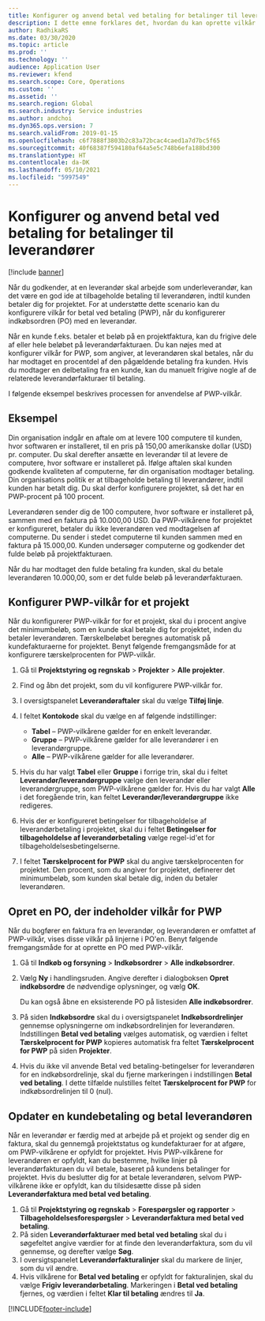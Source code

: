 ```yaml
---
title: Konfigurer og anvend betal ved betaling for betalinger til leverandører
description: I dette emne forklares det, hvordan du kan oprette vilkår for betal ved betaling ("PWP"), så du kan frigive delvise leverandørbetalinger på grundlag af kundebetalinger.
author: RadhikaRS
ms.date: 03/30/2020
ms.topic: article
ms.prod: ''
ms.technology: ''
audience: Application User
ms.reviewer: kfend
ms.search.scope: Core, Operations
ms.custom: ''
ms.assetid: ''
ms.search.region: Global
ms.search.industry: Service industries
ms.author: andchoi
ms.dyn365.ops.version: 7
ms.search.validFrom: 2019-01-15
ms.openlocfilehash: c6f7888f3803b2c83a72bcac4caed1a7d7bc5f65
ms.sourcegitcommit: 40f68387f594180af64a5e5c748b6efa188bd300
ms.translationtype: HT
ms.contentlocale: da-DK
ms.lasthandoff: 05/10/2021
ms.locfileid: "5997549"
---
```

# <a name="set-up-and-use-pay-when-paid-vendor-payments"></a>Konfigurer og anvend betal ved betaling for betalinger til leverandører

[!include [banner](../includes/banner.md)]

Når du godkender, at en leverandør skal arbejde som underleverandør, kan det være en god ide at tilbageholde betaling til leverandøren, indtil kunden betaler dig for projektet. For at understøtte dette scenario kan du konfigurere vilkår for betal ved betaling (PWP), når du konfigurerer indkøbsordren (PO) med en leverandør.

Når en kunde f.eks. betaler et beløb på en projektfaktura, kan du frigive dele af eller hele beløbet på leverandørfakturaen. Du kan nøjes med at konfigurer vilkår for PWP, som angiver, at leverandøren skal betales, når du har modtaget en procentdel af den pågældende betaling fra kunden. Hvis du modtager en delbetaling fra en kunde, kan du manuelt frigive nogle af de relaterede leverandørfakturaer til betaling.

I følgende eksempel beskrives processen for anvendelse af PWP-vilkår.

## <a name="example"></a>Eksempel

Din organisation indgår en aftale om at levere 100 computere til kunden, hvor softwaren er installeret, til en pris på 150,00 amerikanske dollar (USD) pr. computer. Du skal derefter ansætte en leverandør til at levere de computere, hvor software er installeret på. Ifølge aftalen skal kunden godkende kvaliteten af computerne, før din organisation modtager betaling. Din organisations politik er at tilbageholde betaling til leverandører, indtil kunden har betalt dig. Du skal derfor konfigurere projektet, så det har en PWP-procent på 100 procent.

Leverandøren sender dig de 100 computere, hvor software er installeret på, sammen med en faktura på 10.000,00 USD. Da PWP-vilkårene for projektet er konfigureret, betaler du ikke leverandøren ved modtagelsen af computerne. Du sender i stedet computerne til kunden sammen med en faktura på 15.000,00. Kunden undersøger computerne og godkender det fulde beløb på projektfakturaen.

Når du har modtaget den fulde betaling fra kunden, skal du betale leverandøren 10.000,00, som er det fulde beløb på leverandørfakturaen.

## <a name="set-up-pwp-terms-for-a-project"></a>Konfigurer PWP-vilkår for et projekt

Når du konfigurerer PWP-vilkår for for et projekt, skal du i procent angive det minimumbeløb, som en kunde skal betale dig for projektet, inden du betaler leverandøren. Tærskelbeløbet beregnes automatisk på kundefakturaerne for projektet. Benyt følgende fremgangsmåde for at konfigurere tærskelprocenten for PWP-vilkår.

1. Gå til **Projektstyring og regnskab** \> **Projekter** \> **Alle projekter**.
2. Find og åbn det projekt, som du vil konfigurere PWP-vilkår for.
3. I oversigtspanelet **Leverandøraftaler** skal du vælge **Tilføj linje**.
3. I feltet **Kontokode** skal du vælge en af følgende indstillinger:

    - **Tabel** – PWP-vilkårene gælder for en enkelt leverandør.
    - **Gruppe** – PWP-vilkårene gælder for alle leverandører i en leverandørgruppe.
    - **Alle** – PWP-vilkårene gælder for alle leverandører.

4. Hvis du har valgt **Tabel** eller **Gruppe** i forrige trin, skal du i feltet **Leverandør/leverandørgruppe** vælge den leverandør eller leverandørgruppe, som PWP-vilkårene gælder for. Hvis du har valgt **Alle** i det foregående trin, kan feltet **Leverandør/leverandørgruppe** ikke redigeres.
5. Hvis der er konfigureret betingelser for tilbageholdelse af leverandørbetaling i projektet, skal du i feltet **Betingelser for tilbageholdelse af leverandørbetaling** vælge regel-id'et for tilbageholdelsesbetingelserne.
6. I feltet **Tærskelprocent for PWP** skal du angive tærskelprocenten for projektet. Den procent, som du angiver for projektet, definerer det minimumbeløb, som kunden skal betale dig, inden du betaler leverandøren.

## <a name="create-a-po-that-has-pwp-terms"></a>Opret en PO, der indeholder vilkår for PWP

Når du bogfører en faktura fra en leverandør, og leverandøren er omfattet af PWP-vilkår, vises disse vilkår på linjerne i PO'en. Benyt følgende fremgangsmåde for at oprette en PO med PWP-vilkår.

1. Gå til **Indkøb og forsyning** \> **Indkøbsordrer** \> **Alle indkøbsordrer**.
2. Vælg **Ny** i handlingsruden. Angive derefter i dialogboksen **Opret indkøbsordre** de nødvendige oplysninger, og vælg **OK**.

    Du kan også åbne en eksisterende PO på listesiden **Alle indkøbsordrer**.

4. På siden **Indkøbsordre** skal du i oversigtspanelet **Indkøbsordrelinjer** gennemse oplysningerne om indkøbsordrelinjen for leverandøren. Indstillingen **Betal ved betaling** vælges automatisk, og værdien i feltet **Tærskelprocent for PWP** kopieres automatisk fra feltet **Tærskelprocent for PWP** på siden **Projekter**.
6. Hvis du ikke vil anvende Betal ved betaling-betingelser for leverandøren for en indkøbsordrelinje, skal du fjerne markeringen i indstillingen **Betal ved betaling**. I dette tilfælde nulstilles feltet **Tærskelprocent for PWP** for indkøbsordrelinjen til 0 (nul).

## <a name="update-a-customer-payment-and-pay-the-vendor"></a>Opdater en kundebetaling og betal leverandøren

Når en leverandør er færdig med at arbejde på et projekt og sender dig en faktura, skal du gennemgå projektstatus og kundefakturaer for at afgøre, om PWP-vilkårene er opfyldt for projektet. Hvis PWP-vilkårene for leverandøren er opfyldt, kan du bestemme, hvilke linjer på leverandørfakturaen du vil betale, baseret på kundens betalinger for projektet. Hvis du beslutter dig for at betale leverandøren, selvom PWP-vilkårene ikke er opfyldt, kan du tilsidesætte disse på siden **Leverandørfaktura med betal ved betaling**.

1. Gå til **Projektstyring og regnskab** \> **Forespørgsler og rapporter** \> **Tilbageholdelsesforespørgsler** \> **Leverandørfaktura med betal ved betaling**.
2. På siden **Leverandørfakturaer med betal ved betaling** skal du i søgefeltet angive værdier for at finde den leverandørfaktura, som du vil gennemse, og derefter vælge **Søg**.
3. I oversigtspanelet **Leverandørfakturalinjer** skal du markere de linjer, som du vil ændre.
4. Hvis vilkårene for **Betal ved betaling** er opfyldt for fakturalinjen, skal du vælge **Frigiv leverandørbetaling**. Markeringen i **Betal ved betaling** fjernes, og værdien i feltet **Klar til betaling** ændres til **Ja**.


[!INCLUDE[footer-include](../includes/footer-banner.md)]